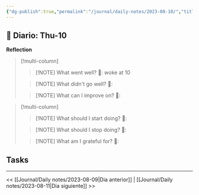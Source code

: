 ```yaml
---
{"dg-publish":true,"permalink":"/journal/daily-notes/2023-08-10/","title":"2023-08-10","tags":["Daily"],"noteIcon":"","created":"2023-08-10T11:04:48.413-05:00","updated":"2023-08-10T12:11:36.000-05:00"}
---
```



## 📅 Diario: Thu-10


**Reflection**

> [!multi-column]
> 
> > [!NOTE] What went well?
> > 💭: woke at 10 
> 
> > [!NOTE] What didn't go well?
> > 💭:
> 
> > [!NOTE] What can I improve on?
> > 💭:
> 

> [!multi-column]
> 
> > [!NOTE] What should I start doing?
> > 💭:
> 
> > [!NOTE] What should I stop doing?
> > 💭:
> 
> > [!NOTE] What am I grateful for?
> > 💭:
> 

## Tasks

- - - 

<< [[Journal/Daily notes/2023-08-09\|Dia anterior]] | [[Journal/Daily notes/2023-08-11\|Dia siguiente]] >>
